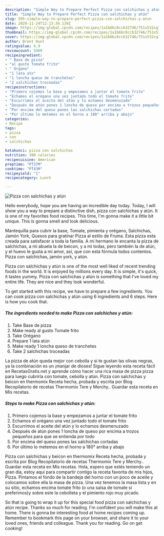 ```yaml
---
description: "Simple Way to Prepare Perfect Pizza con salchichas y atún"
title: "Simple Way to Prepare Perfect Pizza con salchichas y atún"
slug: 595-simple-way-to-prepare-perfect-pizza-con-salchichas-y-atun
date: 2020-11-24T12:13:34.139Z
image: https://img-global.cpcdn.com/recipes/1a1b6bc8ccb32746/751x532cq70/pizza-con-salchichas-y-atun-foto-principal.jpg
thumbnail: https://img-global.cpcdn.com/recipes/1a1b6bc8ccb32746/751x532cq70/pizza-con-salchichas-y-atun-foto-principal.jpg
cover: https://img-global.cpcdn.com/recipes/1a1b6bc8ccb32746/751x532cq70/pizza-con-salchichas-y-atun-foto-principal.jpg
author: Brent Hunt
ratingvalue: 4.9
reviewcount: 3469
recipeingredient:
- " Base de pizza"
- "al gusto Tomate frito"
- " Organo"
- "1 lata atn"
- "1 loncha queso de tranchetes"
- "2 salchichas troceadas"
recipeinstructions:
- "Primero cojemos la base y empezamos a juntar el tomate frito"
- "Echamos el orégano una vez juntado todo el tomate frito"
- "Escurrimos el aceite del atún y lo echamos desmenuzado"
- "Después de atún pones 1 loncha de queso por encima a trozos pequeños para que se entienda por todo"
- "Por encima del queso pones las salchichas cortadas"
- "Por último lo metemos en el horno a 180° arriba y abajo"
categories:
- Recipe
tags:
- pizza
- con
- salchichas

katakunci: pizza con salchichas 
nutrition: 300 calories
recipecuisine: American
preptime: "PT37M"
cooktime: "PT43M"
recipeyield: "1"
recipecategory: Lunch

---
```



![Pizza con salchichas y atún](https://img-global.cpcdn.com/recipes/1a1b6bc8ccb32746/751x532cq70/pizza-con-salchichas-y-atun-foto-principal.jpg)

Hello everybody, hope you are having an incredible day today. Today, I will show you a way to prepare a distinctive dish, pizza con salchichas y atún. It is one of my favorites food recipes. This time, I'm gonna make it a little bit unique. This is gonna smell and look delicious.

Mantequilla para cubrir la base, Tomate, pimienta y orégano, Salchichas, Jamón York, Quesos para gratinar Pizza al estilo de Fruma. Esta pizza esta creada para satisfacer a toda la familia. A mi hermano le encanta la pizza de salchichas, a mi abuela la de beicon, y a mi todas, pero también la de atún, y el huevo le gusta a mi amor, así, que con esta fórmula todos contentos. Pizza con salchichas, jamón york, y atún.

Pizza con salchichas y atún is one of the most well liked of recent trending foods in the world. It is enjoyed by millions every day. It is simple, it's quick, it tastes yummy. Pizza con salchichas y atún is something that I've loved my entire life. They are nice and they look wonderful.


To get started with this recipe, we have to prepare a few ingredients. You can cook pizza con salchichas y atún using 6 ingredients and 6 steps. Here is how you cook that.

<!--inarticleads1-->

##### The ingredients needed to make Pizza con salchichas y atún:

1. Take  Base de pizza
1. Make ready al gusto Tomate frito
1. Take  Orégano
1. Prepare 1 lata atún
1. Make ready 1 loncha queso de tranchetes
1. Take 2 salchichas troceadas


La pizza de atún queda mejor con cebolla y si te gustan las olivas negras, ya la combinación es un ¡manjar de dioses! Sigue leyendo esta receta fácil en RecetasGratis.net y aprende cómo hacer una rica masa de pizza pizza para luego cubrirla con tomate, cebolla y atún. Pizza con salchichas y beicon en thermomix Receta hecha, probada y escrita por Blog Recopilatorio de recetas Thermomix Tere y Merchy.. Guardar esta receta en Mis recetas. 

<!--inarticleads2-->

##### Steps to make Pizza con salchichas y atún:

1. Primero cojemos la base y empezamos a juntar el tomate frito
1. Echamos el orégano una vez juntado todo el tomate frito
1. Escurrimos el aceite del atún y lo echamos desmenuzado
1. Después de atún pones 1 loncha de queso por encima a trozos pequeños para que se entienda por todo
1. Por encima del queso pones las salchichas cortadas
1. Por último lo metemos en el horno a 180° arriba y abajo


Pizza con salchichas y beicon en thermomix Receta hecha, probada y escrita por Blog Recopilatorio de recetas Thermomix Tere y Merchy.. Guardar esta receta en Mis recetas. Hola, espero que estés teniendo un gran día, estoy aquí para compartir contigo la receta favorita de mis hijos, Pizza. Pintamos el fondo de la bandeja del horno con un poco de aceite y colocamos sobre ella la masa de pizza. Una vez tenemos la masa lista y en su sitio, echamos encima tomate frito (o una salsa de tomate si preferimos)y sobre este la cebolleta y el pimiento rojo muy picado. 

So that is going to wrap it up for this special food pizza con salchichas y atún recipe. Thanks so much for reading. I'm confident you will make this at home. There is gonna be interesting food at home recipes coming up. Remember to bookmark this page on your browser, and share it to your loved ones, friends and colleague. Thank you for reading. Go on get cooking!
